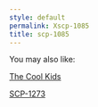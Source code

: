 ```yaml
---
style: default
permalink: Xscp-1085
title: scp-1085
---
```

You may also like:

[The Cool Kids](http://scp-wiki.net/the-cool-kids)

[SCP-1273](http://scp-wiki.net/scp-1273)
